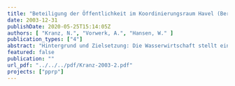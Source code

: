 ```yaml
---
title: "Beteiligung der Öffentlichkeit im Koordinierungsraum Havel (Berlin-Brandenburg)"
date: 2003-12-31
publishDate: 2020-05-25T15:14:05Z
authors: [ "Kranz, N.", "Vorwerk, A.", "Hansen, W." ]
publication_types: ["4"]
abstract: "Hintergrund und Zielsetzung: Die Wasserwirtschaft stellt einen komplexen Handlungsraum dar, in dem zahlreiche Interessen und Nutzungen aufeinandertreffen, sich beeinflussen, gegeneinander abgewogen und koordiniert werden müssen. Akteure mit unterschiedlichen Beweggründen, Organisationsformen und Mandaten, die auch als Stakeholder1 bezeichnet werden, vertreten diese Interessen in der Interaktion und Auseinandersetzung mit anderen Interessengruppen. Die wasserwirtschaftliche Einheit des Koordinierungsraums Havel2, der das Land Berlin und weite Teile des Landes Brandenburg umfasst, ist mit Hinblick auf die Akteursstrukturen in der Wasserwirtschaft aus mehrerer Hinsicht interessant. Die wechselvolle Geschichte der Region hat zunächst zur Ausbildung zweier unabhängiger Strukturen geführt, die nach der Wiedervereinigung langsam beginnen, gemeinsam zu agieren und sich entsprechend abzustimmen. Mit der Hauptstadtregion Berlin sowie dem eher ländlich geprägten Brandenburg ist das Flusssystem der Havel einer Vielzahl verzahnter wasserwirtschaftlicher Nutzungsinteressen unterworfen.  Die im Jahr 2000 verabschiedete EG-Wasserrahmenrichtlinie (WRRL)3 führt ein umfassendes Flussgebietsmanagement als Ansatz für eine nachhaltige Bewirtschaftung und Planung in der Wasserwirtschaft ein. Unter diesem Flussgebietsansatz ist die integrative, sektorenübergreifende, auch über politische und administrative Grenzen hinausgehend e Bewirtschaftung von Flussgebieten zu verstehen. Artikel 14 der Richtlinie sieht als ein Instrument dieses Managementansatzes eine umfangreiche Beteiligung der Öffentlichkeit an den jeweiligen Planungs- und Entscheidungsprozessen vor. Diese Beteiligung soll neben der Information und Anhörung auch die aktive Beteiligung der Öffentlichkeit umfassen.  Ziel dieses Projektes war die Erfassung und Untersuchung der Strukturen der wasserwirtschaftlichen Akteure im Koordinierungsraum Havel und deren Interaktionen als Grundlage für eine Bewertung der derzeitigen Situation im Hinblick auf die zukünftige Beteiligung der Öffentlichkeit gemäß den Anforderungen der WRRL. Einer umfangreichen und effizienten Beteiligung der Öffentlichkeit wird bei der erfolgreichen Umsetzung der Wasserrahmenrichtlinie eine entscheidende Rolle beigemessen, da hierdurch Verbesserungen der Verfahren durch gesteigerte Effizienz und Transparenz erwartet werden. Eine zielorientierte Beteiligung der Öffentlichkeit setzt eine detaillierte Kenntnis und Analyse der in dem jeweils betrachteten Einzugsgebiet vertreten Interessengruppen und Akteure sowie der derzeitigen Situation vorangegangenen Entwicklungen voraus. Die im Rahmen dieses Projektes erzielten Ergebnisse finden darüber hinaus Eingang in das von der Generaldirektion Forschung der Europäischen Kommission geförderte Forschungsprojekt HarmoniCOP4. Im Rahmen dieses internationalen Projektes, das von Projektpartnern aus neun Europäischen Ländern5 bearbeitet wird, werden zum einen die jeweils landesspezifischen Erfahrungen mit der Beteiligung der Öffentlichkeit in der Wasserwirtschaft aufbereitet und neue auf dieser Grundlage entwickelte Strategien anhand von konkreten Fallstudien erprobt. Auf dieser Grundlage wird abschließend ein Handbuch zu Beteiligungsmethoden im Flussgebietsmanagement erstellt. Die auf diesem für das KompetenzZentrum Wasser Berlin durchgeführten Projekt beruhende Darstellung der Stakeholder-Strukturen in der Wasserwirtschaft im Raum Berlin- Brandenburg bildet neben einer Analyse des Rheineinzugsgebietes einen Teil der deutschen Länderstudie. Im weiteren Verlauf von HarmoniCOP werden die Ergebnisse auch in die für 2005 geplante Fallstudie6 zur Beteiligung der Öffentlichkeit im Elbeeinzugsgebiet einfließen."
featured: false
publication: ""
url_pdf: "../../../pdf/Kranz-2003-2.pdf"
projects: ["pprp"]
---
```


